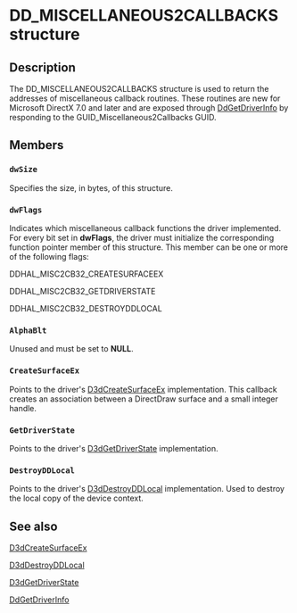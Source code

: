 # DD_MISCELLANEOUS2CALLBACKS structure

## Description

The DD_MISCELLANEOUS2CALLBACKS structure is used to return the addresses of miscellaneous callback routines. These routines are new for Microsoft DirectX 7.0 and later and are exposed through [DdGetDriverInfo](https://learn.microsoft.com/windows/desktop/api/ddrawint/nc-ddrawint-pdd_getdriverinfo) by responding to the GUID_Miscellaneous2Callbacks GUID.

## Members

### `dwSize`

Specifies the size, in bytes, of this structure.

### `dwFlags`

Indicates which miscellaneous callback functions the driver implemented. For every bit set in **dwFlags**, the driver must initialize the corresponding function pointer member of this structure. This member can be one or more of the following flags:

DDHAL_MISC2CB32_CREATESURFACEEX

DDHAL_MISC2CB32_GETDRIVERSTATE

DDHAL_MISC2CB32_DESTROYDDLOCAL

### `AlphaBlt`

Unused and must be set to **NULL**.

### `CreateSurfaceEx`

Points to the driver's [D3dCreateSurfaceEx](https://learn.microsoft.com/windows/desktop/api/ddrawint/nc-ddrawint-pdd_createsurfaceex) implementation. This callback creates an association between a DirectDraw surface and a small integer handle.

### `GetDriverState`

Points to the driver's [D3dGetDriverState](https://learn.microsoft.com/windows/desktop/api/ddrawint/nc-ddrawint-pdd_getdriverstate) implementation.

### `DestroyDDLocal`

Points to the driver's [D3dDestroyDDLocal](https://learn.microsoft.com/windows/desktop/api/ddrawint/nc-ddrawint-pdd_destroyddlocal) implementation. Used to destroy the local copy of the device context.

## See also

[D3dCreateSurfaceEx](https://learn.microsoft.com/windows/desktop/api/ddrawint/nc-ddrawint-pdd_createsurfaceex)

[D3dDestroyDDLocal](https://learn.microsoft.com/windows/desktop/api/ddrawint/nc-ddrawint-pdd_destroyddlocal)

[D3dGetDriverState](https://learn.microsoft.com/windows/desktop/api/ddrawint/nc-ddrawint-pdd_getdriverstate)

[DdGetDriverInfo](https://learn.microsoft.com/windows/desktop/api/ddrawint/nc-ddrawint-pdd_getdriverinfo)